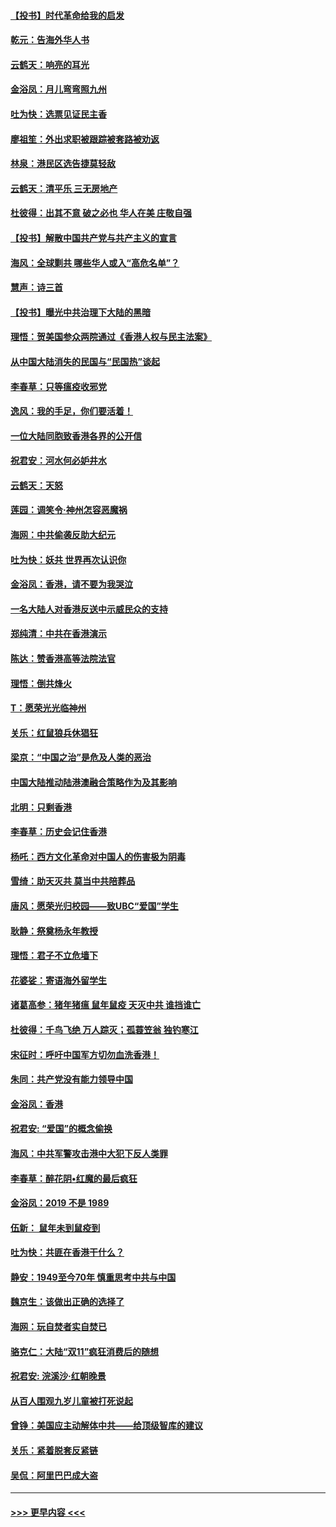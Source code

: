 #### [【投书】时代革命给我的启发](../pages/nsc993/n11684287.md?t=11280055) 
#### [乾元：告海外华人书](../pages/nsc993/n11684044.md?t=11280055) 
#### [云鹤天：响亮的耳光](../pages/nsc993/n11684254.md?t=11280055) 
#### [金浴凤：月儿弯弯照九州](../pages/nsc993/n11684231.md?t=11280055) 
#### [吐为快：选票见证民主香](../pages/nsc993/n11684206.md?t=11280055) 
#### [廖祖笙：外出求职被跟踪被套路被劝返](../pages/nsc993/n11683874.md?t=11280055) 
#### [林泉：港民区选告捷莫轻敌](../pages/nsc993/n11683930.md?t=11280055) 
#### [云鹤天：清平乐 三无房地产](../pages/nsc993/n11681521.md?t=11280055) 
#### [杜彼得：出其不意 破之必也 华人在美 庄敬自强](../pages/nsc993/n11679554.md?t=11280055) 
#### [【投书】解散中国共产党与共产主义的宣言](../pages/nsc993/n11679177.md?t=11280055) 
#### [海风：全球剿共 哪些华人或入“高危名单”？](../pages/nsc993/n11678617.md?t=11280055) 
#### [慧声：诗三首](../pages/nsc993/n11678848.md?t=11280055) 
#### [【投书】曝光中共治理下大陆的黑暗](../pages/nsc993/n11678674.md?t=11280055) 
#### [理悟：贺美国参众两院通过《香港人权与民主法案》](../pages/nsc993/n11678104.md?t=11280055) 
#### [从中国大陆消失的民国与“民国热”谈起](../pages/nsc993/n11678075.md?t=11280055) 
#### [李春草：只等瘟疫收邪党](../pages/nsc993/n11677308.md?t=11280055) 
#### [逸风：我的手足，你们要活着！](../pages/nsc993/n11676352.md?t=11280055) 
#### [一位大陆同胞致香港各界的公开信](../pages/nsc993/n11675761.md?t=11280055) 
#### [祝君安：河水何必妒井水](../pages/nsc993/n11675746.md?t=11280055) 
#### [云鹤天：天怒](../pages/nsc993/n11675718.md?t=11280055) 
#### [莲园：调笑令‧神州怎容恶魔祸](../pages/nsc993/n11675648.md?t=11280055) 
#### [海网：中共偷袭反助大纪元](../pages/nsc993/n11673515.md?t=11280055) 
#### [吐为快：妖共 世界再次认识你](../pages/nsc993/n11673506.md?t=11280055) 
#### [金浴凤：香港，请不要为我哭泣](../pages/nsc993/n11673248.md?t=11280055) 
#### [一名大陆人对香港反送中示威民众的支持](../pages/nsc993/n11672615.md?t=11280055) 
#### [郑纯清：中共在香港演示](../pages/nsc993/n11670539.md?t=11280055) 
#### [陈达：赞香港高等法院法官](../pages/nsc993/n11669542.md?t=11280055) 
#### [理悟：倒共烽火](../pages/nsc993/n11668844.md?t=11280055) 
#### [T：愿荣光光临神州](../pages/nsc993/n11668421.md?t=11280055) 
#### [关乐：红鼠狼兵休猖狂](../pages/nsc993/n11668378.md?t=11280055) 
#### [梁京：“中国之治”是危及人类的恶治](../pages/nsc993/n11668328.md?t=11280055) 
#### [中国大陆推动陆港澳融合策略作为及其影响](../pages/nsc993/n11668157.md?t=11280055) 
#### [北明：只剩香港](../pages/nsc993/n11668002.md?t=11280055) 
#### [李春草：历史会记住香港](../pages/nsc993/n11667927.md?t=11280055) 
#### [杨吒：西方文化革命对中国人的伤害极为阴毒](../pages/nsc993/n11664521.md?t=11280055) 
#### [雪绮：助天灭共 莫当中共陪葬品](../pages/nsc993/n11662650.md?t=11280055) 
#### [唐风：愿荣光归校园——致UBC“爱国”学生](../pages/nsc993/n11662194.md?t=11280055) 
#### [耿静：祭奠杨永年教授](../pages/nsc993/n11662514.md?t=11280055) 
#### [理悟：君子不立危墙下](../pages/nsc993/n11662172.md?t=11280055) 
#### [花婆娑：寄语海外留学生](../pages/nsc993/n11662121.md?t=11280055) 
#### [诸葛高参：猪年猪瘟 鼠年鼠疫 天灭中共 谁挡谁亡](../pages/nsc993/n11661980.md?t=11280055) 
#### [杜彼得：千鸟飞绝 万人踪灭；孤蓑笠翁 独钓寒江](../pages/nsc993/n11661170.md?t=11280055) 
#### [宋征时：呼吁中国军方切勿血洗香港！](../pages/nsc993/n11415318.md?t=11280055) 
#### [朱同：共产党没有能力领导中国](../pages/nsc993/n11660421.md?t=11280055) 
#### [金浴凤：香港](../pages/nsc993/n11660419.md?t=11280055) 
#### [祝君安: “爱国”的概念偷换](../pages/nsc993/n11659706.md?t=11280055) 
#### [海风：中共军警攻击港中大犯下反人类罪](../pages/nsc993/n11659632.md?t=11280055) 
#### [李春草：醉花阴•红魔的最后疯狂](../pages/nsc993/n11659287.md?t=11280055) 
#### [金浴凤：2019 不是 1989](../pages/nsc993/n11657663.md?t=11280055) 
#### [伍新： 鼠年未到鼠疫到](../pages/nsc993/n11655098.md?t=11280055) 
#### [吐为快：共匪在香港干什么？](../pages/nsc993/n11654891.md?t=11280055) 
#### [静安：1949至今70年 慎重思考中共与中国](../pages/nsc993/n11651244.md?t=11280055) 
#### [魏京生：该做出正确的选择了](../pages/nsc993/n11653084.md?t=11280055) 
#### [海网：玩自焚者实自焚已](../pages/nsc993/n11652423.md?t=11280055) 
#### [骆克仁：大陆“双11”疯狂消费后的随想](../pages/nsc993/n11652305.md?t=11280055) 
#### [祝君安: 浣溪沙·红朝晚景](../pages/nsc993/n11652258.md?t=11280055) 
#### [从百人围观九岁儿童被打死说起](../pages/nsc993/n11651030.md?t=11280055) 
#### [曾铮：美国应主动解体中共——给顶级智库的建议](../pages/nsc993/n11649888.md?t=11280055) 
#### [关乐：紧着脱套反紧链](../pages/nsc993/n11649069.md?t=11280055) 
#### [吴侃：阿里巴巴成大盗](../pages/nsc993/n11645523.md?t=11280055) 

----
#### [ >>> 更早内容 <<< ](../indexes/nsc993-earlier.md)
